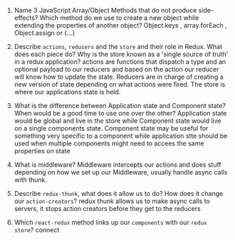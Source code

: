 1.  Name 3 JavaScript Array/Object Methods that do not produce side-effects? Which method do we use to create a new object while extending the properties of another object?
    Object.keys , array.forEach , Object.assign or {...}

2.  Describe `actions`, `reducers` and the `store` and their role in Redux. What does each piece do? Why is the store known as a 'single source of truth' in a redux application?
actions are functions that dispatch a type and an optional payload to our reducers and based on the action our reducer will know how to update the state. Reducers are in charge of creating a new version of state depending on what actions were fired. The store is where our applications state is held.

3.  What is the difference between Application state and Component state? When would be a good time to use one over the other?
Application state would be global and live in the store while Component state would live on a single components state. Component state may be useful for something very specific to a component while application stte should be used when multiple components might need to accees the same properties on state

4.  What is middleware?
  Middleware intercepts our actions and does stuff depending on how we set up our Middleware, usually handle async calls with thunk.

5.  Describe `redux-thunk`, what does it allow us to do? How does it change our `action-creators`?
    redux thunk allows us to make async calls to servers, it stops action creators before they get to the reducers

6.  Which `react-redux` method links up our `components` with our `redux store`?
connect
